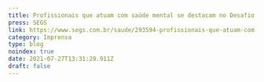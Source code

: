 ```yaml
---
title: Profissionais que atuam com saúde mental se destacam no Desafio da Serasa Experian e investem em formato digital de atendimento durante pandemia
press: SEGS
link: https://www.segs.com.br/saude/293594-profissionais-que-atuam-com-saude-mental-se-destacam-no-desafio-da-serasa-experian-e-investem-em-formato-digital-de-atendimento-durante-pandemia
category: Imprensa
type: blog
noindex: true
date: 2021-07-27T13:31:29.911Z
draft: false
---
```

